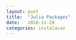 ```yaml
---
layout: post
title:  "Julia Packages"
date:   2016-11-28
categories: instalacao
---
```

<!--
# Introdução
O script Julia Packages foi criado com o objetivo de automatizar a instalação
de  pacotes necessários do Julia. Sendo que cada versão do julia deve ser
executada no usuário comum e em cada versão do julia.
Atualmente o programa encotra-se na versao 2.3.


# Lista do conteúdo da última versão

## Pacotes
- Atom
- Cbc
- Clp
- CUTEst
- Gadfly
- GR
- IJulia
- ImageMagick
- Images
- Immerse
- Ipopt
- JuMP
- Plots
- PyCall
- PyPlot
- Qwt
- Rdatasets
- TimeIt
- UnicodePlots
- Winston

# Links para download
 - [Julia-Packages](http://ufpr-lamind.github.io/files/Julia-Packages.jl)
-->

